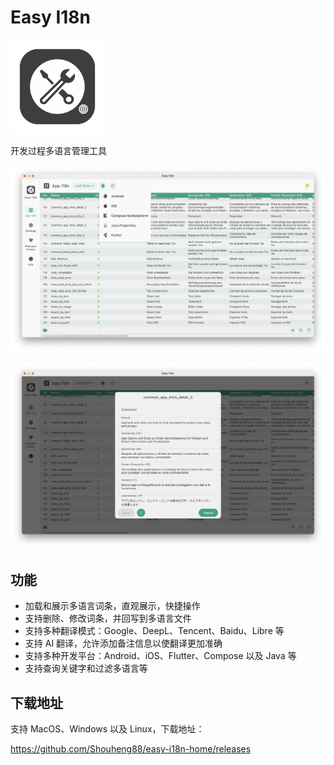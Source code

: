 # Easy I18n

<img src="res/icon_256x256.png" width=150>

开发过程多语言管理工具

![](res/Screenshot%202025-10-30%20at%2013.16.29.png)

![](res/Screenshot%202025-10-30%20at%2013.16.18.png)

## 功能

- 加载和展示多语言词条，直观展示，快捷操作
- 支持删除、修改词条，并回写到多语言文件
- 支持多种翻译模式：Google、DeepL、Tencent、Baidu、Libre 等
- 支持 AI 翻译，允许添加备注信息以使翻译更加准确
- 支持多种开发平台：Android、iOS、Flutter、Compose 以及 Java 等
- 支持查询关键字和过滤多语言等

## 下载地址

支持 MacOS、Windows 以及 Linux，下载地址：

https://github.com/Shouheng88/easy-i18n-home/releases
